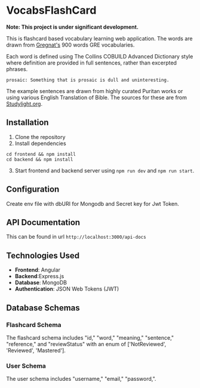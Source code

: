 # VocabsFlashCard
**Note: This project is under significant development.**


This is flashcard based vocabulary learning web application. The words are drawn  from [Gregnat's](https://quizlet.com/saint1729/folders/gregmat/sets) 900 words GRE vocabularies. 

Each word is defined using The Collins COBUILD Advanced Dictionary style where definition are provided in full sentences, rather than excerpted phrases. 
```
prosaic: Something that is prosaic is dull and uninteresting.
```

The example sentences are drawn from highly curated Puritan works or using various English Translation of Bible. The sources for these are from [Studylight.org](https://www.studylight.org/).

## Installation
1. Clone the repository
2. Install dependencies
```
cd frontend && npm install
cd backend && npm install
```
3. Start frontend and backend server using `npm run dev` and `npm run start`.

## Configuration
Create env file with dbURI for Mongodb and Secret key for Jwt Token.

## API Documentation
This can be found in url `http://localhost:3000/api-docs`

## Technologies Used

- **Frontend**: Angular
- **Backend**:Express.js
- **Database**: MongoDB
- **Authentication**: JSON Web Tokens (JWT)

## Database Schemas

### Flashcard Schema

The flashcard schema includes "id," "word," "meaning," "sentence," "reference," and "reviewStatus" with an enum of ['NotReviewed', 'Reviewed', 'Mastered'].

### User Schema

The user schema includes  "username," "email," "password,".
